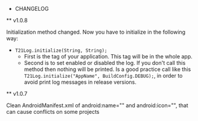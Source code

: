 * CHANGELOG

** v1.0.8

Initialization method changed. Now you have to initialize in the following way:

- `T21Log.initialize(String, String);`
	* First is the tag of your application. This tag will be in the whole app.
	* Second is to set enabled or disabled the log. If you don't call this method then nothing will be printed. Is a good practice call like this `T21Log.initialize("AppName", BuildConfig.DEBUG);`, in order to avoid print log messages in release versions.

** v1.0.7

Clean AndroidManifest.xml of android:name="" and android:icon="", that can cause conflicts on some projects